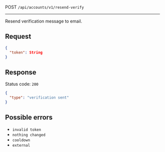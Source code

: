 POST `/api/accounts/v1/resend-verify`

---

Resend verification message to email.

## Request

```json
{
  "token": String
}
```

## Response

Status code: `200`

```json
{
  "type": "verification sent"
}
```

## Possible errors

- `invalid token`
- `nothing changed`
- `cooldown`
- `external`
